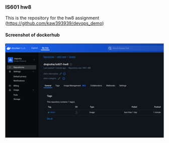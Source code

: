 ### IS601 hw8

This is the repository for the hw8 assignment (https://github.com/kaw393939/devops_demo)

#### Screenshot of dockerhub
![dockerhub](./Dockerhub.png)
